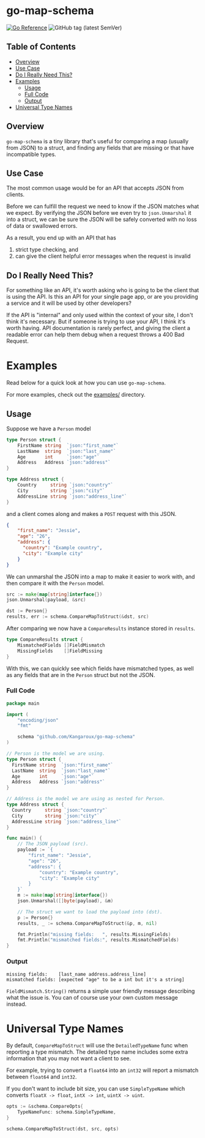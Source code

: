 # go-map-schema

[![Go Reference](https://img.shields.io/badge/Go-Docs-blue?style=for-the-badge)](https://pkg.go.dev/github.com/Kangaroux/go-map-schema) ![GitHub tag (latest SemVer)](https://img.shields.io/github/v/tag/Kangaroux/go-map-schema?style=for-the-badge&label=Latest&color=green)

## Table of Contents

- [Overview](#overview)
- [Use Case](#use-case)
- [Do I Really Need This?](#do-i-really-need-this)
- [Examples](#examples)
    - [Usage](#usage)
    - [Full Code](#full-code)
    - [Output](#output)
- [Universal Type Names](#universal-type-names)

## Overview

`go-map-schema` is a tiny library that's useful for comparing a map (usually from JSON) to a struct, and finding any fields that are missing or that have incompatible types.

## Use Case
The most common usage would be for an API that accepts JSON from clients.

Before we can fulfill the request we need to know if the JSON matches what we expect. By verifying the JSON before we even try to `json.Unmarshal` it into a struct, we can be sure the JSON will be safely converted with no loss of data or swallowed errors.

As a result, you end up with an API that has

1. strict type checking, and
2. can give the client helpful error messages when the request is invalid

## Do I Really Need This?

For something like an API, it's worth asking who is going to be the client that is using the API. Is this an API for your single page app, or are you providing a service and it will be used by other developers?

If the API is "internal" and only used within the context of your site, I don't think it's necessary. But if someone is trying to use your API, I think it's worth having. API documentation is rarely perfect, and giving the client a readable error can help them debug when a request throws a 400 Bad Request.

# Examples

Read below for a quick look at how you can use `go-map-schema`.

For more examples, check out the [examples/](examples/) directory.

## Usage

Suppose we have a `Person` model

```go
type Person struct {
    FirstName string  `json:"first_name"`
    LastName  string  `json:"last_name"`
    Age       int     `json:"age"`
    Address   Address `json:"address"`
}

type Address struct {
    Country     string `json:"country"`
    City        string `json:"city"`
    AddressLine string `json:"address_line"`
}
```

and a client comes along and makes a `POST` request with this JSON.

```json
{
    "first_name": "Jessie",
    "age": "26",
    "address": {
      "country": "Example country",
      "city": "Example city"
    }
}
```

We can unmarshal the JSON into a map to make it easier to work with, and then compare it with the `Person` model.

```go
src := make(map[string]interface{})
json.Unmarshal(payload, &src)

dst := Person{}
results, err := schema.CompareMapToStruct(&dst, src)
```

After comparing we now have a `CompareResults` instance stored in `results`.

```go
type CompareResults struct {
	MismatchedFields []FieldMismatch
	MissingFields    []FieldMissing
}
```

With this, we can quickly see which fields have mismatched types, as well as any fields that are in the `Person` struct but not the JSON.

### Full Code

```go
package main

import (
    "encoding/json"
    "fmt"

    schema "github.com/Kangaroux/go-map-schema"
)

// Person is the model we are using.
type Person struct {
  FirstName string  `json:"first_name"`
  LastName  string  `json:"last_name"`
  Age       int     `json:"age"`
  Address   Address `json:"address"`
}

// Address is the model we are using as nested for Person.
type Address struct {
  Country     string `json:"country"`
  City        string `json:"city"`
  AddressLine string `json:"address_line"`
}

func main() {
    // The JSON payload (src).
    payload := `{
		"first_name": "Jessie",
		"age": "26",
		"address": {
			"country": "Example country",
			"city": "Example city"
		}
	}`
    m := make(map[string]interface{})
    json.Unmarshal([]byte(payload), &m)

    // The struct we want to load the payload into (dst).
    p := Person{}
    results, _ := schema.CompareMapToStruct(&p, m, nil)

    fmt.Println("missing fields:   ", results.MissingFields)
    fmt.Println("mismatched fields:", results.MismatchedFields)
}
```

### Output

```
missing fields:    [last_name address.address_line]
mismatched fields: [expected "age" to be a int but it's a string]
```

`FieldMismatch.String()` returns a simple user friendly message describing what the issue is. You can of course use your own custom message instead.

# Universal Type Names

By default, `CompareMapToStruct` will use the `DetailedTypeName` func when reporting a type mismatch. The detailed type name includes some extra information that you may not want a client to see.

For example, trying to convert a `float64` into an `int32` will report a mismatch between `float64` and `int32`.

If you don't want to include bit size, you can use `SimpleTypeName` which converts `floatX -> float`, `intX -> int`, `uintX -> uint`.

```go
opts := &schema.CompareOpts{
    TypeNameFunc: schema.SimpleTypeName,
}

schema.CompareMapToStruct(dst, src, opts)
```